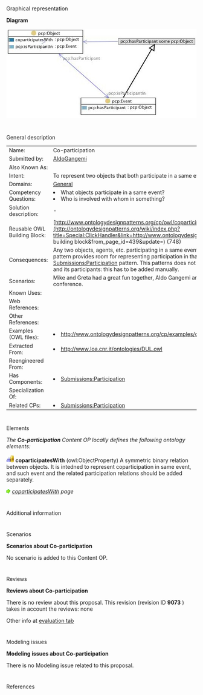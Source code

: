 # 

 Graphical representation



__Diagram__ 





[![Image:coparticipation.jpg](images/e/e3/Coparticipation.jpg)](../Image/Coparticipation.jpg "Image:coparticipation.jpg")





# 

 General description




|  |  |
| --- | --- |
|  Name:  |  Co-participation  |
|  Submitted by:  | [AldoGangemi](../User/AldoGangemi "User:AldoGangemi")  |
|  Also Known As:  |  |
|  Intent:  |  To represent two objects that both participate in a same event.  |
|  Domains:  | [General](../Community/General "Community:General")  |
|  Competency Questions:  | <li>       What objects participate in a same event?      </li><li>       Who is involved with whom in something?      </li> |
|  Solution description:  |  -  |
|  Reusable OWL Building Block:  | [http://www.ontologydesignpatterns.org/cp/owl/coparticipation.owl](http://ontologydesignpatterns.org/wiki/index.php?title=Special:ClickHandler&link=http://www.ontologydesignpatterns.org/cp/owl/coparticipation.owl&message=OWL building block&from_page_id=439&update=)  (748)  |
|  Consequences:  |  Any two objects, agents, etc. participating in a same event, even partly or for some limited time, can be related. The pattern provides room for representing participation in that event as well, by importing the [Submissions:Participation](../Submissions/Participation "Submissions:Participation")  pattern.  This patterns does not allow to express the complete relation between an event and its participants: this has to be added manually.  |
|  Scenarios:  |  Mike and Greta had a great fun together, Aldo Gangemi and Valentina Presutti co-participate at the ISWC 2007 conference.  |
|  Known Uses:  |  |
|  Web References:  |  |
|  Other References:  |  |
|  Examples (OWL files):  | <li><a class="external free" href="http://www.ontologydesignpatterns.org/cp/examples/coparticipation/ISWCco-participation.owl" rel="nofollow" title="http://www.ontologydesignpatterns.org/cp/examples/coparticipation/ISWCco-participation.owl">        http://www.ontologydesignpatterns.org/cp/examples/coparticipation/ISWCco-participation.owl       </a></li> |
|  Extracted From:  | <li><a class="external free" href="http://www.loa.cnr.it/ontologies/DUL.owl" rel="nofollow" title="http://www.loa.cnr.it/ontologies/DUL.owl">        http://www.loa.cnr.it/ontologies/DUL.owl       </a></li> |
|  Reengineered From:  |  |
|  Has Components:  | <li><a href="../Submissions/Participation" title="Submissions:Participation">        Submissions:Participation       </a></li> |
|  Specialization Of:  |  |
|  Related CPs:  | <li><a href="../Submissions/Participation" title="Submissions:Participation">        Submissions:Participation       </a></li> |



  





# 

 Elements



_The
 __Co-participation__ 
 Content OP locally defines the following ontology elements:_ 






[![ObjectProperty](images/thumb/c/c3/ObjectProperty.gif/20px-ObjectProperty.gif)](../Image/ObjectProperty.gif "ObjectProperty")
__coparticipatesWith__ 
 (owl:ObjectProperty) A symmetric binary relation between objects. It is intedned to represent coparticipation in same event, and such event and the related participation relations should be added separately.
 



[![](images/thumb/8/87/ArrowRight.gif/11px-ArrowRight.gif)](../Image/ArrowRight.gif "ArrowRight.gif")
_[coparticipatesWith](../Submissions/Co-participation/coparticipatesWith "Submissions:Co-participation/coparticipatesWith") 
 page_ 


# 

 Additional information



# 

 Scenarios




__Scenarios about Co-participation__ 


 No scenario is added to this Content OP.
 




# 

 Reviews




__Reviews about Co-participation__ 


 There is no review about this proposal.
This revision (revision ID
 __9073__ 
 ) takes in account the reviews: none
 



 Other info at
 [evaluation tab](http://ontologydesignpatterns.org/wiki/index.php?title=Submissions:Co-participation&action=evaluation "http://ontologydesignpatterns.org/wiki/index.php?title=Submissions:Co-participation&action=evaluation") 





  





# 

 Modeling issues




__Modeling issues about Co-participation__ 


 There is no Modeling issue related to this proposal.
 




  





# 

 References